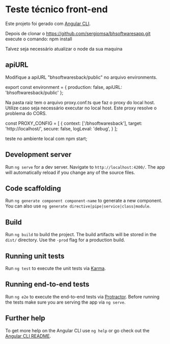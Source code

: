 # Teste técnico front-end

Este projeto foi gerado com [Angular CLI](https://github.com/angular/angular-cli).

Depois de clonar o https://github.com/sergiomsa/bhsoftwaresapp.git execute o comando: npm install

Talvez seja necessário atualizar o node da sua maquina

## apiURL

Modifique a apiURL "bhsoftwaresback/public" no arquivo environments.

export const environment = {
  production: false,
  apiURL: 'bhsoftwaresback/public'
};

Na pasta raiz tem o arquivo proxy.conf.ts que faz o proxy do local host. Utilize caso seja necessário executar no local host. 
Este proxy resolve o problema do CORS.

const PROXY_CONFIG = [
 {
        context: ['/bhsoftwaresback'],
        target: 'http://localhost/',
        secure: false,
        logLeval: 'debug',
  }
];

teste no ambiente local com npm start;

## Development server

Run `ng serve` for a dev server. Navigate to `http://localhost:4200/`. The app will automatically reload if you change any of the source files.

## Code scaffolding

Run `ng generate component component-name` to generate a new component. You can also use `ng generate directive|pipe|service|class|module`.

## Build

Run `ng build` to build the project. The build artifacts will be stored in the `dist/` directory. Use the `-prod` flag for a production build.

## Running unit tests

Run `ng test` to execute the unit tests via [Karma](https://karma-runner.github.io).

## Running end-to-end tests

Run `ng e2e` to execute the end-to-end tests via [Protractor](http://www.protractortest.org/).
Before running the tests make sure you are serving the app via `ng serve`.

## Further help

To get more help on the Angular CLI use `ng help` or go check out the [Angular CLI README](https://github.com/angular/angular-cli/blob/master/README.md).

